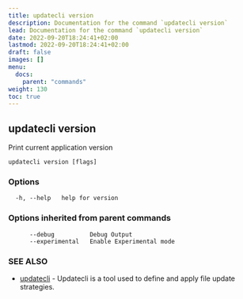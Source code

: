 ```yaml
---
title: updatecli version
description: Documentation for the command `updatecli version`
lead: Documentation for the command `updatecli version`
date: 2022-09-20T18:24:41+02:00
lastmod: 2022-09-20T18:24:41+02:00
draft: false
images: []
menu:
  docs:
    parent: "commands"
weight: 130
toc: true
---
```


## updatecli version

Print current application version

```
updatecli version [flags]
```

### Options

```
  -h, --help   help for version
```

### Options inherited from parent commands

```
      --debug          Debug Output
      --experimental   Enable Experimental mode
```

### SEE ALSO

* [updatecli](/docs/commands/updatecli)	 - Updatecli is a tool used to define and apply file update strategies. 

